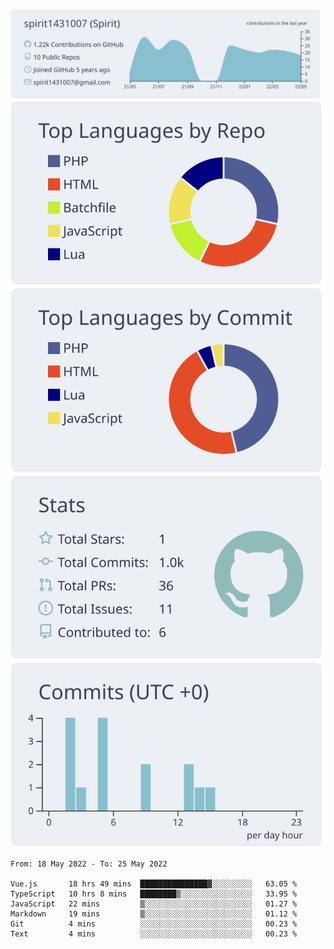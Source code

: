 [![](https://raw.githubusercontent.com/spirit1431007/spirit1431007/master/profile-summary-card-output/nord_bright/0-profile-details.svg)](https://git.io/spiritx)
[![](https://raw.githubusercontent.com/spirit1431007/spirit1431007/master/profile-summary-card-output/nord_bright/1-repos-per-language.svg)](https://git.io/spiritx) [![](https://raw.githubusercontent.com/spirit1431007/spirit1431007/master/profile-summary-card-output/nord_bright/2-most-commit-language.svg)](https://git.io/spiritx)
[![](https://raw.githubusercontent.com/spirit1431007/spirit1431007/master/profile-summary-card-output/nord_bright/3-stats.svg)](https://git.io/spiritx) [![](https://raw.githubusercontent.com/spirit1431007/spirit1431007/master/profile-summary-card-output/nord_bright/4-productive-time.svg)](https://git.io/spiritx)

<!--START_SECTION:waka-->

```text
From: 18 May 2022 - To: 25 May 2022

Vue.js       18 hrs 49 mins  ███████████████▓░░░░░░░░░   63.05 %
TypeScript   10 hrs 8 mins   ████████▒░░░░░░░░░░░░░░░░   33.95 %
JavaScript   22 mins         ▒░░░░░░░░░░░░░░░░░░░░░░░░   01.27 %
Markdown     19 mins         ▒░░░░░░░░░░░░░░░░░░░░░░░░   01.12 %
Git          4 mins          ░░░░░░░░░░░░░░░░░░░░░░░░░   00.23 %
Text         4 mins          ░░░░░░░░░░░░░░░░░░░░░░░░░   00.23 %
```

<!--END_SECTION:waka-->
